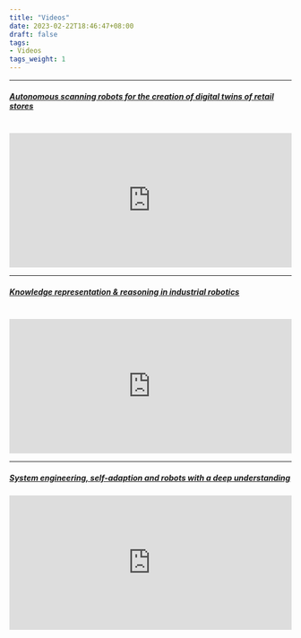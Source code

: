 ```yaml
---
title: "Videos"
date: 2023-02-22T18:46:47+08:00
draft: false
tags:
- Videos
tags_weight: 1
---
```

---
<!-- <h4><a href="https://learning-hub.ease-crc.org/node/171" target="_blank">Autonomous scanning robots for the creation of digital twins of retail storess</a></h4> -->
##### [Autonomous scanning robots for the creation of digital twins of retail stores](https://learning-hub.ease-crc.org/node/171)
<br/>
<iframe width="100%" height="240" src="https://www.youtube.com/embed/OSU8Sq--ZPg" title="YouTube video player" frameborder="0" allow="accelerometer; autoplay; clipboard-write; encrypted-media; gyroscope; picture-in-picture; web-share" allowfullscreen></iframe>

---

##### [Knowledge representation & reasoning in industrial robotics](https://learning-hub.ease-crc.org/node/170)
<br/>
<iframe width="100%" height="240" src="https://www.youtube.com/embed/7oP4aU44jic" title="YouTube video player" frameborder="0" allow="accelerometer; autoplay; clipboard-write; encrypted-media; gyroscope; picture-in-picture; web-share" allowfullscreen></iframe>

---
##### [System engineering, self-adaption and robots with a deep understanding](https://learning-hub.ease-crc.org/node/169)

<iframe width="100%" height="240" src="https://www.youtube.com/embed/-JIyqPwE4eM" title="YouTube video player" frameborder="0" allow="accelerometer; autoplay; clipboard-write; encrypted-media; gyroscope; picture-in-picture; web-share" allowfullscreen></iframe>

<!--more-->
